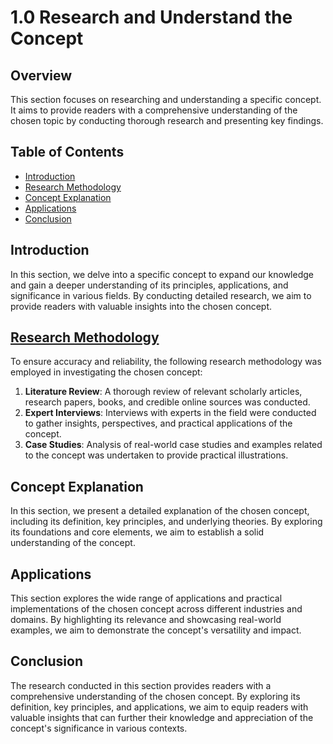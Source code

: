 # 1.0 Research and Understand the Concept

## Overview
This section focuses on researching and understanding a specific concept. It aims to provide readers with a comprehensive understanding of the chosen topic by conducting thorough research and presenting key findings.

## Table of Contents
- [Introduction](#introduction)
- [Research Methodology](https://github.com/mrthomware/MakerSpace/blob/main/MakerSpace/1.0_Research_and_Understand_the_Concept/References%20form%20Research%20Methodology.md)
- [Concept Explanation](https://github.com/mrthomware/MakerSpace/blob/main/MakerSpace/1.0_Research_and_Understand_the_Concept/Concept%20Explanation.md)
- [Applications]([#applications](https://github.com/mrthomware/MakerSpace/blob/main/MakerSpace/1.0_Research_and_Understand_the_Concept/Applications%20of%20Makerspaces.md))
- [Conclusion](#conclusion)

## Introduction
In this section, we delve into a specific concept to expand our knowledge and gain a deeper understanding of its principles, applications, and significance in various fields. By conducting detailed research, we aim to provide readers with valuable insights into the chosen concept.

## [Research Methodology](https://github.com/mrthomware/MakerSpace/blob/main/MakerSpace/1.0_Research_and_Understand_the_Concept/Research%20Methodology/README.md)
To ensure accuracy and reliability, the following research methodology was employed in investigating the chosen concept:
1. **Literature Review**: A thorough review of relevant scholarly articles, research papers, books, and credible online sources was conducted.
2. **Expert Interviews**: Interviews with experts in the field were conducted to gather insights, perspectives, and practical applications of the concept.
3. **Case Studies**: Analysis of real-world case studies and examples related to the concept was undertaken to provide practical illustrations.

## Concept Explanation
In this section, we present a detailed explanation of the chosen concept, including its definition, key principles, and underlying theories. By exploring its foundations and core elements, we aim to establish a solid understanding of the concept.

## Applications
This section explores the wide range of applications and practical implementations of the chosen concept across different industries and domains. By highlighting its relevance and showcasing real-world examples, we aim to demonstrate the concept's versatility and impact.

## Conclusion
The research conducted in this section provides readers with a comprehensive understanding of the chosen concept. By exploring its definition, key principles, and applications, we aim to equip readers with valuable insights that can further their knowledge and appreciation of the concept's significance in various contexts.
